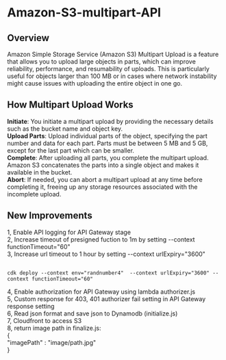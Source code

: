 # Amazon-S3-multipart-API  
## Overview    
Amazon Simple Storage Service (Amazon S3) Multipart Upload is a feature that allows you to upload large objects in parts, which can improve reliability, performance, and resumability of uploads. This is particularly useful for objects larger than 100 MB or in cases where network instability might cause issues with uploading the entire object in one go.    
    
## How Multipart Upload Works    
**Initiate**: You initiate a multipart upload by providing the necessary details such as the bucket name and object key.    
**Upload Parts**: Upload individual parts of the object, specifying the part number and data for each part. Parts must be between 5 MB and 5 GB, except for the last part which can be smaller.    
**Complete**: After uploading all parts, you complete the multipart upload. Amazon S3 concatenates the parts into a single object and makes it available in the bucket.    
**Abort**: If needed, you can abort a multipart upload at any time before completing it, freeing up any storage resources associated with the incomplete upload.    
## New Improvements  
  
1, Enable API logging for API Gateway stage  
2, Increase timeout of presigned fuction to 1m by setting --context functionTimeout="60"  
3, Increase url timeout to 1 hour by setting --context urlExpiry="3600"  
##
    cdk deploy --context env="randnumber4"  --context urlExpiry="3600" --context functionTimeout="60"  
4, Enable authorization for API Gateway using lambda authorizer.js  
5, Custom response for 403, 401 authorizer fail setting in API Gateway response setting  
6, Read json format and save json to Dynamodb (initialize.js)  
7, Cloudfront to access S3  
8, return image path in finalize.js:  
{  
"imagePath" : "image/path.jpg"  
}  
  
